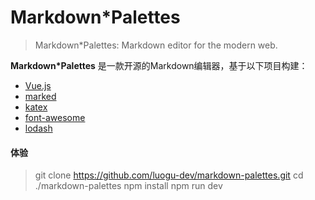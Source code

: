# Markdown*Palettes

> Markdown*Palettes: Markdown editor for the modern web.

**Markdown*Palettes** 是一款开源的Markdown编辑器，基于以下项目构建：

- [Vue.js](https://github.com/vuejs/vue)
- [marked](https://github.com/chjj/marked)
- [katex](https://github.com/Khan/KaTeX)
- [font-awesome](https://github.com/FortAwesome/Font-Awesome)
- [lodash](https://github.com/lodash/lodash)

#### 体验
> git clone https://github.com/luogu-dev/markdown-palettes.git
  cd ./markdown-palettes
  npm install
  npm run dev
